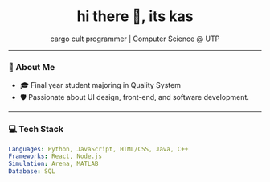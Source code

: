 <h1 align="center">hi there 👋, its kas </h1>
<p align="center">
  cargo cult programmer | Computer Science @ UTP
</p>

---

### 🧠 About Me

- 🎓 Final year student majoring in Quality System
- 🛡️ Passionate about UI design, front-end, and software development.

---

### 💻 Tech Stack

```yaml
Languages: Python, JavaScript, HTML/CSS, Java, C++
Frameworks: React, Node.js
Simulation: Arena, MATLAB
Database: SQL
